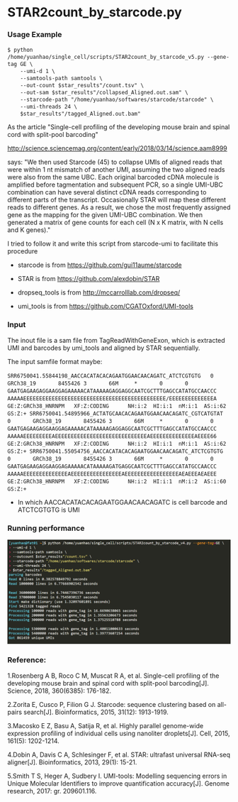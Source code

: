 # STAR2count_by_starcode.py


### Usage Example

    $ python /home/yuanhao/single_cell/scripts/STAR2count_by_starcode_v5.py --gene-tag GE \
        --umi-d 1 \
        --samtools-path samtools \
        --out-count $star_results"/count.tsv" \
        --out-sam $star_results"/collapsed_Aligned.out.sam" \
        --starcode-path "/home/yuanhao/softwares/starcode/starcode" \
        --umi-threads 24 \
        $star_results"/tagged_Aligned.out.bam"











As the article "Single-cell profiling of the developing mouse brain and spinal cord with split-pool barcoding"

http://science.sciencemag.org/content/early/2018/03/14/science.aam8999 

says:
  "We then used Starcode (45) to collapse UMIs of aligned reads that were within 1 nt mismatch of another UMI, assuming the two aligned reads were also from the same UBC. Each original barcoded cDNA molecule is amplified before tagmentation and subsequent PCR, so a single UMI-UBC combination can have several distinct cDNA reads corresponding to different parts of the transcript. Occasionally STAR will map these different reads to different genes. As a result, we chose the most frequently assigned gene as the mapping for the given UMI-UBC combination. We then generated a matrix of gene counts for each cell (N x K matrix, with N cells and K genes)."
 
I tried to follow it and write this script from starcode-umi to facilitate this procedure
 
  - starcode is from https://github.com/gui11aume/starcode
 
  - STAR is from https://github.com/alexdobin/STAR
 
  - dropseq_tools is from http://mccarrolllab.com/dropseq/
 
  - umi_tools is from https://github.com/CGATOxford/UMI-tools
 
### Input

The inout file is a sam file from TagReadWithGeneExon, which is extracted UMI and barcodes by umi_tools and aligned by STAR sequentially.
 
The input samfile format maybe:
 
`SRR6750041.55844198_AACCACATACACAGAATGGAACAACAGATC_ATCTCGTGTG   0       GRCh38_19       8455426 3       66M     *       0       0       GAATGAGAAGAGGAAGGAGAAAAACATAAAAAGAGGAGGCAATCGCTTTGAGCCATATGCCAACCC    AAAAAEEEEEEEEEEEEEEEEEEEEEEEEEEEEEEEEEEEEEEEEEEEEE/EEEEEEEEEEEEEEA      GE:Z:GRCh38_HNRNPM   XF:Z:CODING      NH:i:2  HI:i:1  nM:i:1  AS:i:62 GS:Z:+
SRR6750041.54895966_ACTATGCAACACAGAATGGAACAACAGATC_CGTCATGTAT   0       GRCh38_19       8455426 3       66M     *       0       0       GAATGAGAAGAGGAAGGAGAAAAACATAAAAAGAGGAGGCAATCGCTTTGAGCCATATGCCAACCC    AAAAAEEEEEEEEEAEEEEEEEEEEEEEEEEEEEEEEEEEEEEEAEEEEEEEEEEEEEEAEEEE66      GE:Z:GRCh38_HNRNPM   XF:Z:CODING      NH:i:2  HI:i:1  nM:i:1  AS:i:62 GS:Z:+
SRR6750041.55054756_AACCACATACACAGAATGGAACAACAGATC_ATCTCGTGTG   0       GRCh38_19       8455426 3       66M     *       0       0       GAATGAGAAGAGGAAGGAGAAAAACATAAAAAGATGAGGCAATCGCTTTGAGCCATATGCCAACCC    AAAAAEEEEEEEEEEEEEEAEEEEEEEEEEEEEEEEAEEEEEEEEEEEEEEEEEAEAEEEAEAEEE      GE:Z:GRCh38_HNRNPM   XF:Z:CODING      NH:i:2  HI:i:1  nM:i:2  AS:i:60 GS:Z:+`


  - In which AACCACATACACAGAATGGAACAACAGATC is cell barcode and ATCTCGTGTG is UMI
### Running performance

![performance](./%E5%BE%AE%E4%BF%A1%E6%88%AA%E5%9B%BE_20180721165059.png)


### Reference:
 
  1.Rosenberg A B, Roco C M, Muscat R A, et al. Single-cell profiling of the developing mouse brain and spinal cord with split-pool barcoding[J]. Science, 2018, 360(6385): 176-182.
 
  2.Zorita E, Cusco P, Filion G J. Starcode: sequence clustering based on all-pairs search[J]. Bioinformatics, 2015, 31(12): 1913-1919.
 
  3.Macosko E Z, Basu A, Satija R, et al. Highly parallel genome-wide expression profiling of individual cells using nanoliter droplets[J]. Cell, 2015, 161(5): 1202-1214.
 
  4.Dobin A, Davis C A, Schlesinger F, et al. STAR: ultrafast universal RNA-seq aligner[J]. Bioinformatics, 2013, 29(1): 15-21.

  5.Smith T S, Heger A, Sudbery I. UMI-tools: Modelling sequencing errors in Unique Molecular Identifiers to improve quantification accuracy[J]. Genome research, 2017: gr. 209601.116.
 
 
